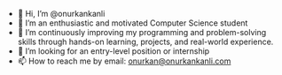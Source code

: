 - 👋 Hi, I’m @onurkankanli
- 👀 I’m an enthusiastic and motivated Computer Science student 
- 🌱 I’m continuously improving my programming and problem-solving skills through hands-on learning, projects, and real-world experience.
- 💞️ I’m looking for an entry-level position or internship
- 📫 How to reach me by email: onurkan@onurkankanli.com

<!---
onurkankanli/onurkankanli is a ✨ special ✨ repository because its `README.md` (this file) appears on your GitHub profile.
You can click the Preview link to take a look at your changes.
--->

